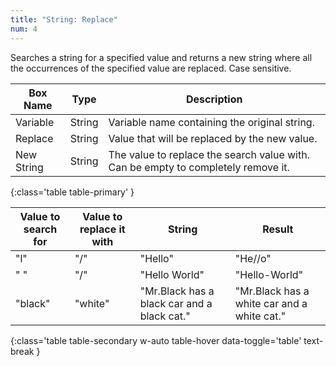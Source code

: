 ```yaml
---
title: "String: Replace"
num: 4
---
```


Searches a string for a specified value and returns a new string where all the occurrences of the specified value are replaced. Case sensitive.


| Box Name | Type | Description | 
|-------|--------|--------|
|Variable|	String	|Variable name containing the original string.
|Replace	|String	|Value that will be replaced by the new value.
| New String|	String|	The value to replace the search value with. Can be empty to completely remove it.
{:class='table table-primary' }

| Value to search for | Value to replace it with| String| Result |
|-------|--------|--------|--------
|"l"|"/"|"Hello"|"He//o"
|" "|"/"|"Hello World"|"Hello-World"
|"black"|"white"|"Mr.Black has a black car and a black cat."|"Mr.Black has a white car and a white cat."
{:class='table table-secondary w-auto table-hover data-toggle='table' text-break }









